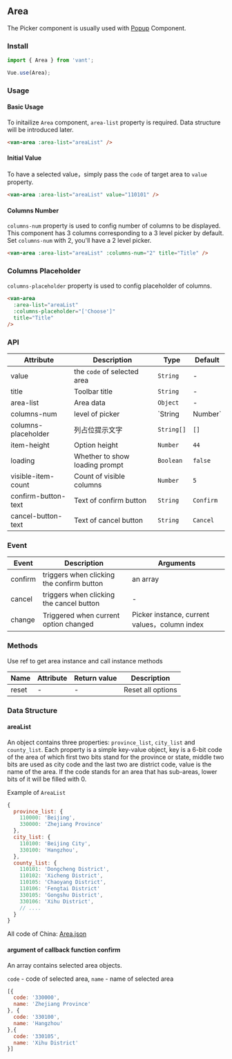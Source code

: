 ## Area
The Picker component is usually used with [Popup](#/en-US/popup) Component.

### Install

``` javascript
import { Area } from 'vant';

Vue.use(Area);
```

### Usage

#### Basic Usage

To initailize `Area` component, `area-list` property is required. Data structure will be introduced later. 

```html
<van-area :area-list="areaList" />
```

#### Initial Value

To have a selected value，simply pass the `code` of target area to `value` property.

```html
<van-area :area-list="areaList" value="110101" />
```

#### Columns Number

`columns-num` property is used to config number of columns to be displayed. This component has 3 columns corresponding to a 3 level picker by default.
Set `columns-num` with 2, you'll have a 2 level picker.

```html
<van-area :area-list="areaList" :columns-num="2" title="Title" />
```

### Columns Placeholder

`columns-placeholder` property is used to config placeholder of columns.

```html
<van-area
  :area-list="areaList"
  :columns-placeholder="['Choose']"
  title="Title"
/>
```


### API

| Attribute | Description | Type | Default |
|------|------|------|------|
| value | the `code` of selected area | `String` | - |
| title | Toolbar title | `String` | - |
| area-list | Area data | `Object` | - |
| columns-num | level of picker | `String | Number` | `3` |
| columns-placeholder | 列占位提示文字 | `String[]` | `[]` | - |
| item-height | Option height | `Number` | `44` |
| loading | Whether to show loading prompt | `Boolean` | `false` |
| visible-item-count | Count of visible columns | `Number` | `5` |
| confirm-button-text | Text of confirm button | `String` | `Confirm` |
| cancel-button-text | Text of cancel button | `String` | `Cancel` |

### Event

| Event | Description | Arguments |
|------|------|------|
| confirm | triggers when clicking the confirm button | an array |
| cancel | triggers when clicking the cancel button | - |
| change | Triggered when current option changed | Picker instance, current values，column index |

### Methods

Use ref to get area instance and call instance methods

| Name | Attribute | Return value | Description |
|------|------|------|------|
| reset | - | - | Reset all options |

### Data Structure

#### areaList

An object contains three properties: `province_list`, `city_list` and `county_list`. 
Each property is a simple key-value object, key is a 6-bit code of the area of which first two bits stand for the province or state, middle two bits are used as city code and the last two are district code, value is the name of the area. If the code stands for an area that has sub-areas, lower bits of it will be filled with 0.

Example of `AreaList`

```javascript
{
  province_list: {
    110000: 'Beijing',
    330000: 'Zhejiang Province'
  },
  city_list: {
    110100: 'Beijing City',
    330100: 'Hangzhou',
  },
  county_list: {
    110101: 'Dongcheng District',
    110102: 'Xicheng District',
    110105: 'Chaoyang District',
    110106: 'Fengtai District'
    330105: 'Gongshu District',
    330106: 'Xihu District',
    // ....
  }
}
```

All code of China: [Area.json](https://github.com/youzan/vant/blob/1.x/packages/area/demo/area-en.js)

#### argument of callback function confirm
An array contains selected area objects.

`code` - code of selected area, `name` - name of selected area
```javascript
[{
  code: '330000',
  name: 'Zhejiang Province'
}, {
  code: '330100',
  name: 'Hangzhou'
},{
  code: '330105',
  name: 'Xihu District'
}]
```
